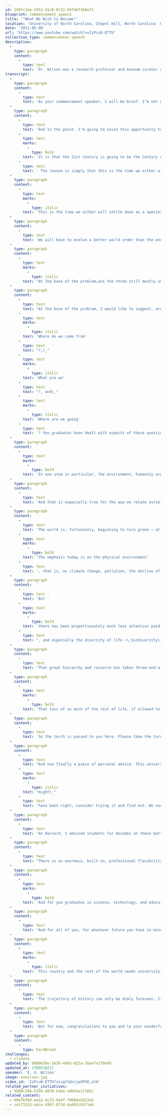 ```yaml
---
id: 199fc2ee-1952-41c0-8c52-04fb6f160e72
blueprint: commencement_speech
title: '"What We Wish to Become"'
location: 'University of North Carolina, Chapel Hill, North Carolina  USA'
date: '2011-05-08'
url: 'https://www.youtube.com/watch?v=IzPcu0-ETTU'
collection_type: commencement-speech
description:
  -
    type: paragraph
    content:
      -
        type: text
        text: 'Dr. Wilson was a research professor and museum curator at Harvard University who changed the way humans think about nature. He worked in the fields of entomology, animal behavior, evolutionary psychology, island biogeography, biodiversity, environmental ethics, and the philosophy of knowledge. Dr. Wilson speaks here to the future scientists, medical professionals, and lawyers in the crowd, honing in on the need for protection against the loss of biodiversity.'
transcript:
  -
    type: paragraph
    content:
      -
        type: text
        text: 'As your commencement speaker, I will be brief. I’m not going to be as brief as Salvador Dali, who once gave the world’s shortest speech – six seconds in duration. He said, “I will be so brief I have already finished,” and he sat down. There was the perfect commencement speaker, but I’m not and I will be reasonably brief nonetheless, I promise.'
  -
    type: paragraph
    content:
      -
        type: text
        text: 'And to the point. I’m going to seize this opportunity to describe the world in a way you may not have often heard it expressed, even at this great university, and certainly not widely, even at our best universities. '
      -
        type: text
        marks:
          -
            type: bold
        text: 'It is that the 21st Century is going to be the Century of the Environment worldwide, and in science, it is going to be the Century of Biology.'
      -
        type: text
        text: ' The reason is simply that this is the time we either will settle down as a species or completely wreck the planet.'
  -
    type: paragraph
    content:
      -
        type: text
        marks:
          -
            type: italic
        text: 'This is the time we either will settle down as a species or completely wreck the planet.'
  -
    type: paragraph
    content:
      -
        type: text
        text: 'We will have to evolve a better world order than the one we have now, which I like to call our Star Wars Civilization. I mean we have stone-age emotions, medieval institutions and godlike technology. In the case of emotions, they evolved in pre-history over millions of years. In the case of our institutions, especially within religions and ideology, we are in constant conflict. And in the case of our technology, we are seeing things going almost beyond the control of our imagination. These three stanchions of current civilization explain why we are constantly in trouble. They are dangerous. They are very serious problems for the rest of life and, ultimately, for ourselves. And today we are still far from even at the margin of solutions.'
  -
    type: paragraph
    content:
      -
        type: text
        marks:
          -
            type: italic
        text: "At the base of the problem…are the three still mostly unanswered fundamental questions of religion, philosophy and science. They are:\_Where do we come from?,\_What are we?, and\_Where are we going?"
  -
    type: paragraph
    content:
      -
        type: text
        text: "At the base of the problem, I would like to suggest, are the three still mostly unanswered fundamental questions of religion, philosophy and science. They are:\_"
      -
        type: text
        marks:
          -
            type: italic
        text: 'Where do we come from'
      -
        type: text
        text: "?,\_"
      -
        type: text
        marks:
          -
            type: italic
        text: 'What are we'
      -
        type: text
        text: "?, and\_"
      -
        type: text
        marks:
          -
            type: italic
        text: 'Where are we going'
      -
        type: text
        text: '? You graduates have dealt with aspects of these questions, the great riddle, here at this university, in parts and pieces, but everywhere our best thinkers are confounded by them. It is still the case, as the French writer Jean Bruller put it during the dark days of the 1930s. He said, for then as well as for today, “All of mankind’s problems are due to the fact that we do not know what we are and cannot agree on what we wish to become.”'
  -
    type: paragraph
    content:
      -
        type: text
        marks:
          -
            type: bold
        text: 'In one area in particular, the environment, humanity urgently has to decide what we are, what we wish to become, and where we are going.'
  -
    type: paragraph
    content:
      -
        type: text
        text: 'And that is especially true for the way we relate ourselves to the rest of life. And we better do it soon.'
  -
    type: paragraph
    content:
      -
        type: text
        text: 'The world is, fortunately, beginning to turn green – at least pastel green. But I’d like to call your attention to an imbalance in the way we are turning green. '
      -
        type: text
        marks:
          -
            type: bold
        text: 'The emphasis today is on the physical environment'
      -
        type: text
        text: ', that is, on climate change, pollution, the decline of fresh water and arable land, and the depletion of irreplaceable natural resources. And it’s well and good that we focus on these matters.'
  -
    type: paragraph
    content:
      -
        type: text
        text: 'But '
      -
        type: text
        marks:
          -
            type: bold
        text: 'there has been proportionately much less attention paid to the living environment'
      -
        type: text
        text: ", and especially the diversity of life –\_biodiversity\_–\_which is the totality of the ecosystems, such as ponds, rivers, forests patches, and coral reefs; and then the species of plants, animals, and microorganisms that compose each of these ecosystems; and then the genes that prescribe the traits of the species that compose the ecosystems – all are at peril."
  -
    type: paragraph
    content:
      -
        type: text
        text: "That great hierarchy and resource has taken three-and-a half billion years to emerge. Our lives depend upon it, because we are, first and above all things, a biological species living in a very special biological world. Our relation to it can be put in a nutshell as follows. Scientists have found the biosphere, that razor-thin membrane plastered onto the surface of the earth, to be richer than ever before conceived. But due to human activity, it is being eroded away at an accelerating rate. We estimate, those of us who measure such things, that the rate of species extinction is now about a thousand times higher than before humanity entered the scene, and furthermore, if it is left unabated, half the species on Earth will be gone or on the edge of extinction by the end of the century.\_"
  -
    type: paragraph
    content:
      -
        type: text
        marks:
          -
            type: bold
        text: 'That loss of so much of the rest of life, if allowed to continue, is going to inflict a heavy price on you and future generations in wealth, security, and spirit. If on the other hand, the problem is solved, the benefits in wealth, security, and spirit will become beyond measure.'
  -
    type: paragraph
    content:
      -
        type: text
        text: 'So the torch is passed to you here. Please take the torch of this fundamental problem and the opportunity it provides to understand and contribute to its solution.'
  -
    type: paragraph
    content:
      -
        type: text
        text: "And now finally a piece of personal advice. This university, one of the best in America, has given you the means to be flexible, to look ahead and that capacity, with determination and hard work, means you will lead a fulfilling and honorable life. If you are planning on graduate studies and they feel right, then good for you. If you opted out of advanced studies, but think that it\_"
      -
        type: text
        marks:
          -
            type: italic
        text: "might\_"
      -
        type: text
        text: 'have been right, consider trying it and find out. We need as many determined, highly educated citizens in this faltering country of ours as we can get.'
  -
    type: paragraph
    content:
      -
        type: text
        text: 'At Harvard, I advised students for decades on these matters, and here is what I’ve said to those in particular who were planning to go as undergraduates into medical and law schools, but were still a little shaky about the whole thing.'
  -
    type: paragraph
    content:
      -
        type: text
        text: "There is an enormous, built-in, professional flexibility in an\_M.D.\_In addition to the large array of specializations and general practice within those, there is public health, there is hospital and medical institute administration, and then there is the vast and very rewarding world of medical research.\_For the graduate in law and those going into law school, there are endless avenues open for practice and application – in business, in public service, in public and private administration – in a wide diversity of venues."
  -
    type: paragraph
    content:
      -
        type: text
        marks:
          -
            type: bold
        text: 'And for you graduates in science, technology, and education, the 21st Century is indeed one to make a huge individual contribution.'
  -
    type: paragraph
    content:
      -
        type: text
        text: "And for all of you, for whatever future you have in mind, the future and changes are becoming radically new and different at warp speed. Ours is above and beyond all an exponential world, changing faster than at any previous period of history. We are now in the early period of an overwhelmingly techno-scientific civilization, connected literally person to person. The accumulated knowledge of the world is already at the zettabyte level –\_that’s a one followed by 21 zeroes of bytes. It is growing faster and faster by the digital revolution in communication, which is changing everything;\_all that we know, all that we need to quickly learn, all that we need to understand in order to survive as a species.\_"
  -
    type: paragraph
    content:
      -
        type: text
        marks:
          -
            type: italic
        text: 'This country and the rest of the world needs university-trained young people prepared not only by knowledge itself but by the capacity to find new knowledge in order to respond quickly to unexpected needs and crises, challenging all the various professions, also in public affairs, and in simple, everyday life.'
  -
    type: paragraph
    content:
      -
        type: text
        text: 'The trajectory of history can only be dimly foreseen. It will consist of shocks and surprises. This country and the rest of the world needs university-trained young people prepared not only by knowledge itself but by the capacity to find new knowledge in order to respond quickly to unexpected needs and crises, challenging all the various professions, also in public affairs, and in simple, everyday life. And, with it all, to think upon and understand the meaning of humanity and yourselves and your lives. So, go forth. Think. Save the world.'
  -
    type: paragraph
    content:
      -
        type: text
        text: 'But for now, congratulations to you and to your wonderful, justly proud, and much-relieved parents. And thank y’all for having me with you and, as a son of Alabama, to become an honorary Tar Heel.'
  -
    type: paragraph
    content:
      -
        type: hardBreak
challenges:
  - climate
updated_by: 0800036e-1638-4d6e-822a-26aefe2f9e99
updated_at: 1709510217
speaker: 'E. O. Wilson'
image: eowilson.jpg
video_id: 'IzPcu0-ETTU?si=gY2dncjqVPhK_elH'
related_partner_initiatives:
  - 5b08c208-5356-4878-b3be-a9b91e1f383c
related_content:
  - 09efbf0d-ae32-4c23-9a4f-70088a5d12e5
  - ce171524-edce-436f-873d-6a863c83f1e6
---
```

